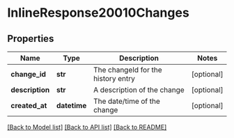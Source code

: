 # InlineResponse20010Changes

## Properties
Name | Type | Description | Notes
------------ | ------------- | ------------- | -------------
**change_id** | **str** | The changeId for the history entry | [optional] 
**description** | **str** | A description of the change | [optional] 
**created_at** | **datetime** | The date/time of the change | [optional] 

[[Back to Model list]](../README.md#documentation-for-models) [[Back to API list]](../README.md#documentation-for-api-endpoints) [[Back to README]](../README.md)


